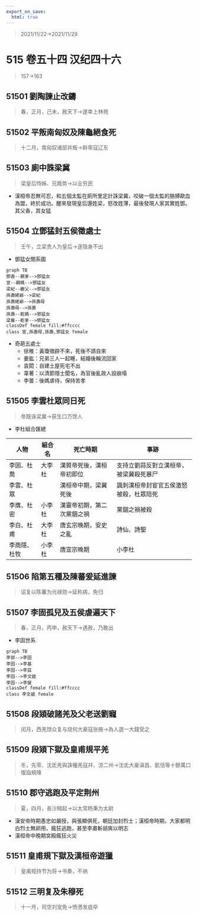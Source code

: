 ```yaml
---
export_on_save:
  html: true
---
```


> 2021/11/22->2021/11/29

# 515 卷五十四 汉纪四十六

> 157->163

## 51501 劉陶諫止改鑄
> 春，正月，己未，赦天下->遂幸上林苑

## 51502 平叛南匈奴及陳龜絕食死
> 十二月，南匈奴诸部并叛->鲜卑寇辽东

## 51503 廁中誅梁冀
> 梁皇后恃姊、兄廕势->以业穷民
- 漢桓帝忍無可忍，和五個太監在廁所里定計誅梁冀，咬破一個太監的胳膊歃血為盟，終於成功。醒來發現皇后還姓梁，怒改姓薄，最後發現人家其實姓鄧。其父香，其女猛

## 51504 立鄧猛封五侯徵處士
> 壬午，立梁贵人为皇后->遂隐身不出
- 鄧猛女關系圖

```mermaid
graph TB
鄧香--親爹-->鄧猛女
宣--親媽-->鄧猛女
梁紀--繼父-->鄧猛女
孫壽姥爺-->梁紀
孫壽姥爺-->孫壽母
孫壽母-->孫壽
孫壽--乾媽-->鄧猛女
梁冀--乾爹-->鄧猛女
classDef female fill:#ffcccc
class 宣,孫壽母,孫壽,鄧猛女 female
```

- 奇葩五處士
  - 徐稚：黃瓊徵辟不來，死後不請自來
  - 姜肱：兄弟三人一起睡，結婚後輪流回家
  - 袁閎：自建土屋死宅不出
  - 韋著：以清節隱士聞名，為官後亂政人設崩塌
  - 李曇：後媽虐待，保持苦孝

## 51505 李雲杜眾同日死
> 帝既诛梁冀->获生口万馀人
- 李杜組合匯總

人物|組合名|死亡時期|事跡
--|--|--|--
李固、杜喬|大李杜|漢質帝死後，漢桓帝初即位|支持立劉蒜反對立漢桓帝，被梁冀殺死暴尸
李雲、杜眾||漢桓帝中期，梁冀死後|諷刺漢桓帝封宦官五侯激怒被殺，杜眾陪死
李膺、杜密|小李杜|漢靈帝初期，第二次黨錮之禍|黨錮之禍被殺
李白、杜甫|大李杜|唐玄宗晚期，安史之亂|詩仙、詩聖
李商隱、杜牧|小李杜|唐宣宗晚期|小李杜

## 51506 陷第五種及陳蕃爰延進諫
> 诏复以陈蕃为光禄勋->延称病，免归

## 51507 李固孤兒及五侯虐遍天下
> 春，正月，丙申，赦天下->遇赦，乃敢出
- 李固世系

```mermaid
graph TB
李郃-->李固
李固-->李基
李固-->李茲
李固-->李文姬
李固-->李燮
classDef female fill:#ffcccc
class 李文姬 female
```

## 51508 段熲破諸羌及父老送劉寵
> 闰月，西羌馀众复与烧何大豪寇张掖->為人選一大錢受之

## 51509 段熲下獄及皇甫規平羌
> 冬，先零、沈氐羌與誅種羌寇幷、涼二州->沈氐大豪滇昌、飢恬等十餘萬口復詣規降

## 51510 郡守逃跑及平定荆州
> 夏，四月，長沙賊起->以太常杨秉为太尉
- 漢安帝時期愚忠如嚴授，與張顯俱死，朝廷加封烈士；漢桓帝時期，大家都明白烈士無卵用，瘋狂逃跑，甚至李肅斬胡爽以明志
- 漢桓帝中晚期宮殿瘋狂火災

## 51511 皇甫規下獄及漢桓帝遊獵
> 皇甫规持节为将->书奏，不纳

## 51512 三明复及朱穆死
> 十一月，司空刘宠免->愤懑发疽卒
